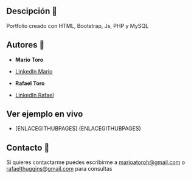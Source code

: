 ## Descipción 🌴

Portfolio creado con HTML, Bootstrap, Js, PHP y MySQL

## Autores 📝
* **Mario Toro**
* [LinkedIn Mario](www.linkedin.com/in/mariotorodev)

* **Rafael Toro**
* [LinkedIn Rafael](https://www.linkedin.com/in/rafael-toro-huggins-43619b280/)

## Ver ejemplo en vivo
- [ENLACEGITHUBPAGES] (ENLACEGITHUBPAGES)

## Contacto 📧
Si quieres contactarme puedes escribirme a marioatoroh@gmail.com  o rafaelthuggins@gmail.com para consultas

